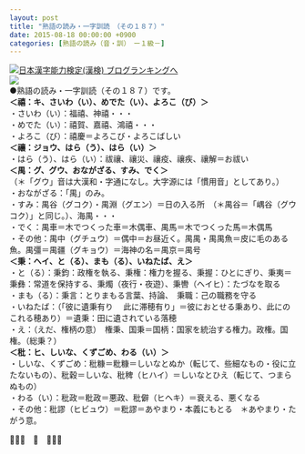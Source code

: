 ```yaml
---
layout: post
title: "熟語の読み・一字訓読　（その１８７）"
date: 2015-08-18 00:00:00 +0900
categories: [熟語の読み（音・訓）　ー１級－]
---
```


[![](/syuusyuu9701/assets/images/熟語の読み・一字訓読-（その１８７）-br_c_3028_1.gif)](http://blog.with2.net/link.php?1659096:3028 "日本漢字能力検定(漢検) ブログランキングへ")[日本漢字能力検定(漢検) ブログランキングへ](http://blog.with2.net/link.php?1659096:3028)  
![](/syuusyuu9701/assets/images/熟語の読み・一字訓読-（その１８７）-c140916e21ba509987b400ac4c55ae0d.png)  
●熟語の読み・一字訓読（その１８７）です。  
**＜禧：キ、さいわ（い）、めでた（い）、よろこ（び）＞**  
・さいわ（い）：福禧、神禧・・・  
・めでた（い）：禧賀、嘉禧、鴻禧・・・  
・よろこ（び）：禧慶＝よろこび・よろこばしい  
**＜禳：ジョウ、はら（う）、はら（い）＞**  
・はら（う）、はら（い）：祓禳、禳災、禳疫、禳疾、禳解＝お祓い  
**＜禺：グ、グウ、おながざる、すみ、でく＞**  
（＊「グウ」音は大漢和・字通になし。大字源には「慣用音」としてあり。）  
・おながざる：「禺」のみ。  
・すみ：禺谷（グコク）・禺淵（グエン）＝日の入る所　（＊禺谷＝「嵎谷（グウコク）」と同じ。）、海禺・・・  
・でく：禺車＝木でつくった車＝木偶車、禺馬＝木でつくった馬＝木偶馬  
・その他：禺中（グチュウ）＝偶中＝お昼近く。禺禺・禺禺魚＝皮に毛のある魚。禺彊＝禺疆（グキョウ）＝海神の名＝禺京＝禺号  
**＜秉：ヘイ、と（る）、まも（る）、いねたば、え＞**  
・と（る）：秉鈞：政権を執る、秉権：権力を握る、秉握：ひとにぎり、秉夷＝秉彝：常道を保持する、秉燭（夜行・夜遊）、秉轡（ヘイヒ）：たづなを取る  
・まも（る）：秉言：とりまもる言葉、持論、　秉職：己の職務を守る  
・いねたば：（「彼に遺秉有り　 此に滞穂有り」＝彼におとせる秉あり、此にのこれる穂あり）＝遺秉：田に遺されている落穂  
・え：（えだ、権柄の意）　権秉、国秉＝国柄：国家を統治する権力。政権。国権。（総秉？）  
**＜秕：ヒ、しいな、くずごめ、わる（い）＞**  
・しいな、くずごめ：秕糠＝粃糠＝しいなとぬか（転じて、些細なもの・役に立たないもの）、秕穀＝しいな、秕稗（ヒハイ）＝しいなとひえ（転じて、つまらぬもの）  
・わる（い）：秕政＝粃政＝悪政、秕僻（ヒヘキ）＝衰える、悪くなる  
・その他：秕謬（ヒビュウ）＝粃謬＝あやまり・本義にもとる　＊あやまり・たがう意。  
  
👋👋👋　🐑　👋👋👋  